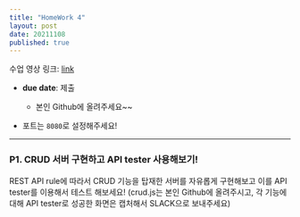 ```yaml
---
title: "HomeWork 4"
layout: post
date: 20211108
published: true
---
```


수업 영상 링크: [link]()

- **due date**: 
 제출
  - 본인 Github에 올려주세요~~

- 포트는 `8080`로 설정해주세요!

<hr>

### P1. CRUD 서버 구현하고 API tester 사용해보기!

REST API rule에 따라서 CRUD 기능을 탑재한 서버를 자유롭게 구현해보고 이를 API tester를 이용해서 테스트 해보세요!
(crud.js는 본인 Github에 올려주시고, 각 기능에 대해 API tester로 성공한 화면은 캡처해서 SLACK으로 보내주세요)



